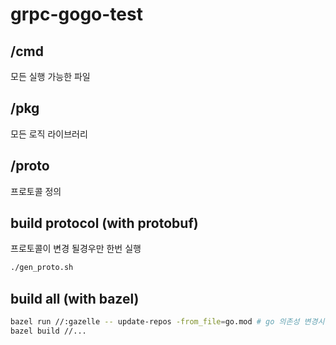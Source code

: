 # grpc-gogo-test


## /cmd

모든 실행 가능한 파일

## /pkg

모든 로직 라이브러리

## /proto

프로토콜 정의

## build protocol (with protobuf)

프로토콜이 변경 될경우만 한번 실행

```sh
./gen_proto.sh
```

## build all (with bazel)

```sh
bazel run //:gazelle -- update-repos -from_file=go.mod # go 의존성 변경시 마다 실행 필요
bazel build //...
```
